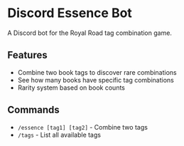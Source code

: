 # Discord Essence Bot

A Discord bot for the Royal Road tag combination game.

## Features
- Combine two book tags to discover rare combinations
- See how many books have specific tag combinations
- Rarity system based on book counts

## Commands
- `/essence [tag1] [tag2]` - Combine two tags
- `/tags` - List all available tags